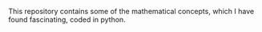 This repository contains some of the mathematical concepts, which I have found fascinating, coded in python.
